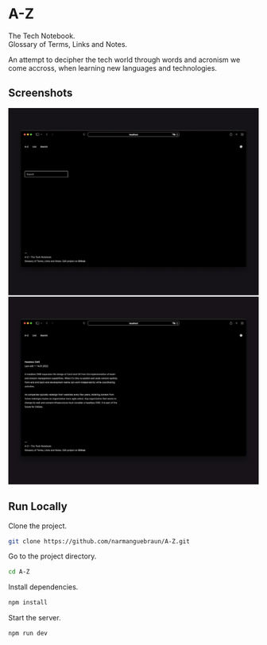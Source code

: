 # A-Z 

The Tech Notebook.  
Glossary of Terms, Links and Notes.  

An attempt to decipher the tech world through words and acronism we come accross, when learning new languages and technologies.  

## Screenshots

![App Screenshot](/public/img/tech-book-search.png?raw=true "App Search Page Screenshot")
![App Screenshot](/public/img/tech-book-page.png?raw=true "App Content Page Screenshot")

## Run Locally

Clone the project.  
```bash
git clone https://github.com/narmanguebraun/A-Z.git
```
Go to the project directory.  
```bash
cd A-Z
```
Install dependencies.  
```bash
npm install
```
Start the server. 
```bash
npm run dev
```
